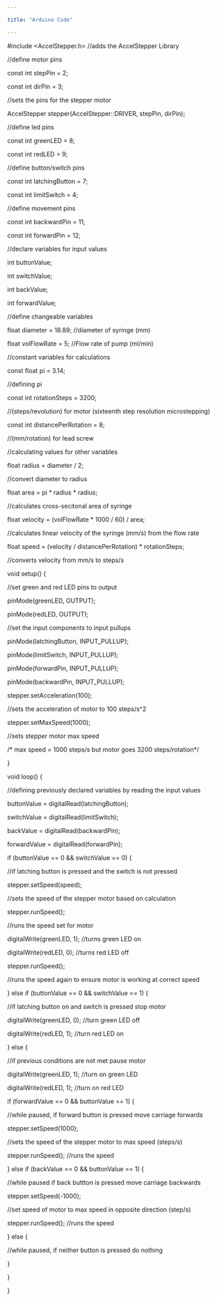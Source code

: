 ```yaml
---

title: "Arduino Code"

---
```



#include <AccelStepper.h> //adds the AccelStepper Library


//define motor pins

const int stepPin = 2;

const int dirPin = 3;


//sets the pins for the stepper motor

AccelStepper stepper(AccelStepper::DRIVER, stepPin, dirPin);


//define led pins

const int greenLED = 8;

const int redLED = 9;


//define button/switch pins

const int latchingButton = 7;

const int limitSwitch = 4;


//define movement pins

const int backwardPin = 11;

const int forwardPin = 12;



//declare variables for input values

int buttonValue;

int switchValue;

int backValue;

int forwardValue;


//define changeable variables

float diameter = 18.89;        //diameter of syringe (mm)

float volFlowRate = 5;         //Flow rate of pump (ml/min)



//constant variables for calculations

const float pi = 3.14;      

  //defining pi
  
const int rotationSteps = 3200;   

  //(steps/revolution) for motor (sixteenth step resolution microstepping)
  
const int distancePerRotation = 8;   

  //(mm/rotation) for lead screw


//calculating values for other variables

float radius = diameter / 2;   

  //convert diameter to radius
  
float area = pi * radius * radius;       

  //calculates cross-secitonal area of syringe
  
float velocity = (volFlowRate * 1000 / 60) / area; 

  //calculates linear velocity of the syringe (mm/s) from the flow rate
  
float speed = (velocity / distancePerRotation) * rotationSteps;  

  //converts velocity from mm/s to steps/s


void setup() {

  //set green and red LED pins to output
  
  pinMode(greenLED, OUTPUT);
  
  pinMode(redLED, OUTPUT);
  
  //set the input components to input pullups
  
  pinMode(latchingButton, INPUT_PULLUP);
  
  pinMode(limitSwitch, INPUT_PULLUP);
  
  pinMode(forwardPin, INPUT_PULLUP);
  
  pinMode(backwardPin, INPUT_PULLUP);
  


  stepper.setAcceleration(100);         
  
   //sets the acceleration of motor to 100 steps/s^2
    
  stepper.setMaxSpeed(1000);            
  
   //sets stepper motor max speed
    
  /* max speed = 1000 steps/s but motor goes 3200 steps/rotation*/
  
}


void loop() {

  //defining previously declared variables by reading the input values
  
  buttonValue = digitalRead(latchingButton);
  
  switchValue = digitalRead(limitSwitch);
  
  backValue = digitalRead(backwardPin);
  
  forwardValue = digitalRead(forwardPin);
  


if (buttonValue == 0 && switchValue == 0) {         
  
  //if latching button is pressed and the switch is not pressed
    
  stepper.setSpeed(speed);                          
    
  //sets the speed of the stepper motor based on calculation
      
  stepper.runSpeed();                               
    
  //runs the speed set for motor
      
  digitalWrite(greenLED, 1); //turns green LED on
    
  digitalWrite(redLED, 0);   //turns red LED off
    
  stepper.runSpeed();                  
    
  //runs the speed again to ensure motor is working at correct speed
      
} else if (buttonValue == 0 && switchValue == 1) {  
  
  //if latching button on and switch is pressed stop motor
      
  digitalWrite(greenLED, 0);  //turn green LED off
    
  digitalWrite(redLED, 1);    //turn red LED on
    
} else {                                            
  
  //if previous conditions are not met pause motor
      
  digitalWrite(greenLED, 1);  //turn on green LED
    
  digitalWrite(redLED, 1);    //turn on red LED
    
  if (forwardValue == 0 && buttonValue == 1) {      
    
  //while paused, if forward button is pressed move carriage forwards
      
  stepper.setSpeed(1000);                         
      
  //sets the speed of the stepper motor to max speed (steps/s)
        
  stepper.runSpeed();  //runs the speed
      
} else if (backValue == 0 && buttonValue == 1) {  
    
  //while paused if back buttton is pressed move carriage backwards
        
  stepper.setSpeed(-1000);                        
      
  //set speed of motor to max speed in opposite direction (step/s)
  
  stepper.runSpeed();  //runs the speed
      
 } else {                                         
    
  //while paused, if neither button is pressed do nothing
  
  }
    
 }
  
}
